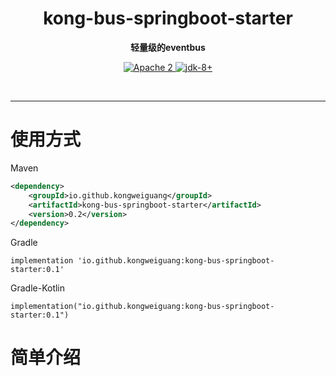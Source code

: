 <h1 align="center" style="text-align:center;">
  kong-bus-springboot-starter
</h1>
<p align="center">
	<strong>轻量级的eventbus</strong>
</p>

<p align="center">
    <a target="_blank" href="https://www.apache.org/licenses/LICENSE-2.0.txt">
		<img src="https://img.shields.io/:license-Apache2-blue.svg" alt="Apache 2" />
	</a>
    <a target="_blank" href="https://www.oracle.com/java/technologies/javase/javase-jdk8-downloads.html">
		<img src="https://img.shields.io/badge/JDK-8+-green.svg" alt="jdk-8+" />
	</a>
    <br />
</p>

<br/>

<hr />

# 使用方式

Maven

```xml
<dependency>
    <groupId>io.github.kongweiguang</groupId>
    <artifactId>kong-bus-springboot-starter</artifactId>
    <version>0.2</version>
</dependency>
```

Gradle

```
implementation 'io.github.kongweiguang:kong-bus-springboot-starter:0.1'
```

Gradle-Kotlin

```
implementation("io.github.kongweiguang:kong-bus-springboot-starter:0.1")
```

# 简单介绍

